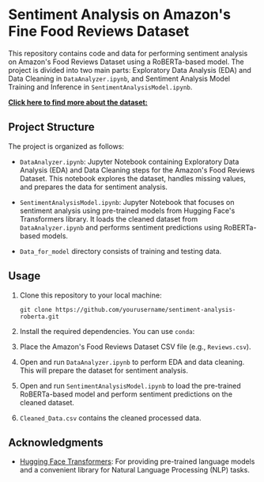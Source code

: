 # Sentiment Analysis on Amazon's Fine Food Reviews Dataset

This repository contains code and data for performing sentiment analysis on Amazon's Food Reviews Dataset using a RoBERTa-based model. The project is divided into two main parts: Exploratory Data Analysis (EDA) and Data Cleaning in `DataAnalyzer.ipynb`, and Sentiment Analysis Model Training and Inference in `SentimentAnalysisModel.ipynb`.

[**Click here to find more about the dataset:**](https://www.kaggle.com/datasets/snap/amazon-fine-food-reviews)

## Project Structure

The project is organized as follows:

- `DataAnalyzer.ipynb`: Jupyter Notebook containing Exploratory Data Analysis (EDA) and Data Cleaning steps for the Amazon's Food Reviews Dataset. This notebook explores the dataset, handles missing values, and prepares the data for sentiment analysis.

- `SentimentAnalysisModel.ipynb`: Jupyter Notebook that focuses on sentiment analysis using pre-trained models from Hugging Face's Transformers library. It loads the cleaned dataset from `DataAnalyzer.ipynb` and performs sentiment predictions using RoBERTa-based models.

- `Data_for_model` directory consists of training and testing data. 

## Usage

1. Clone this repository to your local machine:

   ```shell
   git clone https://github.com/yourusername/sentiment-analysis-roberta.git
   ```

2. Install the required dependencies. You can use `conda`:

3. Place the Amazon's Food Reviews Dataset CSV file (e.g., `Reviews.csv`).

4. Open and run `DataAnalyzer.ipynb` to perform EDA and data cleaning. This will prepare the dataset for sentiment analysis.

5. Open and run `SentimentAnalysisModel.ipynb` to load the pre-trained RoBERTa-based model and perform sentiment predictions on the cleaned dataset.

6. `Cleaned_Data.csv` contains the cleaned processed data. 


## Acknowledgments

- [Hugging Face Transformers](https://github.com/huggingface/transformers): For providing pre-trained language models and a convenient library for Natural Language Processing (NLP) tasks.

